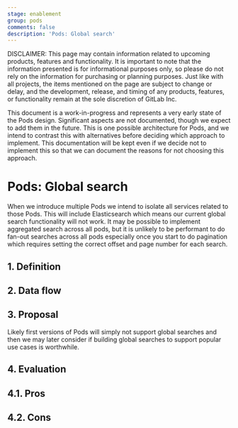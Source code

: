 ```yaml
---
stage: enablement
group: pods
comments: false
description: 'Pods: Global search'
---
```


DISCLAIMER:
This page may contain information related to upcoming products, features and
functionality. It is important to note that the information presented is for
informational purposes only, so please do not rely on the information for
purchasing or planning purposes. Just like with all projects, the items
mentioned on the page are subject to change or delay, and the development,
release, and timing of any products, features, or functionality remain at the
sole discretion of GitLab Inc.

This document is a work-in-progress and represents a very early state of the
Pods design. Significant aspects are not documented, though we expect to add
them in the future. This is one possible architecture for Pods, and we intend to
contrast this with alternatives before deciding which approach to implement.
This documentation will be kept even if we decide not to implement this so that
we can document the reasons for not choosing this approach.

# Pods: Global search

When we introduce multiple Pods we intend to isolate all services related to
those Pods. This will include Elasticsearch which means our current global
search functionality will not work. It may be possible to implement aggregated
search across all pods, but it is unlikely to be performant to do fan-out
searches across all pods especially once you start to do pagination which
requires setting the correct offset and page number for each search.

## 1. Definition

## 2. Data flow

## 3. Proposal

Likely first versions of Pods will simply not support global searches and then
we may later consider if building global searches to support popular use cases
is worthwhile.

## 4. Evaluation

## 4.1. Pros

## 4.2. Cons

